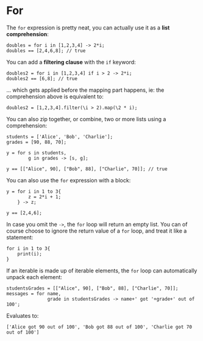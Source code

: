 # For

The `for` expression is pretty neat, you can actually use it as a **list comprehension**:

```
doubles = for i in [1,2,3,4] -> 2*i;
doubles == [2,4,6,8]; // true
```

You can add a **filtering clause** with the `if` keyword:

```
doubles2 = for i in [1,2,3,4] if i > 2 -> 2*i;
doubles2 == [6,8]; // true
```

... which gets applied before the mapping part happens, ie: the comprehension above is equivalent to:

```
doubles2 = [1,2,3,4].filter(\i > 2).map(\2 * i);
```

You can also zip together, or combine, two or more lists using a comprehension:

```
students = ['Alice', 'Bob', 'Charlie'];
grades = [90, 88, 70];

y = for s in students,
        g in grades -> [s, g]; 

y == [["Alice", 90], ["Bob", 88], ["Charlie", 70]]; // true
```

You can also use the `for` expression with a block:

```
y = for i in 1 to 3{
        z = 2*i + 1;
    } -> z;

y == [2,4,6];
```

In case you omit the `->`, the `for` loop will return an empty list. You can of course choose to ignore the return value of a `for` loop, and treat it like a statement:

```
for i in 1 to 3{
    print(i);
}
```

If an iterable is made up of iterable elements, the `for` loop can automatically unpack each element:

```
studentsGrades = [["Alice", 90], ["Bob", 88], ["Charlie", 70]];
messages = for name, 
               grade in studentsGrades -> name+' got '+grade+' out of 100'; 
```

Evaluates to:

```
['Alice got 90 out of 100', 'Bob got 88 out of 100', 'Charlie got 70 out of 100']
```




